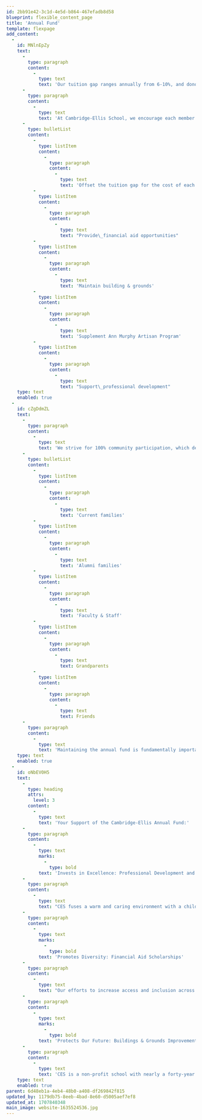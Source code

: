 ```yaml
---
id: 2bb91e42-3c1d-4e5d-b864-467efadb8d58
blueprint: flexible_content_page
title: 'Annual Fund'
template: flexpage
add_content:
  -
    id: MNlnEpZy
    text:
      -
        type: paragraph
        content:
          -
            type: text
            text: 'Our tuition gap ranges annually from 6-10%, and donor contributions are crucial to meeting the school’s budgetary goals. Our goal is to get 100% participation in the Annual Fund from our board members, parent community, faculty, and staff every year, and we receive donations ranging from $1 to $20,000.'
      -
        type: paragraph
        content:
          -
            type: text
            text: 'At Cambridge-Ellis School, we encourage each member of the community to contribute to our annual fund goals. Annual Fund supports general operations in the following ways:'
      -
        type: bulletList
        content:
          -
            type: listItem
            content:
              -
                type: paragraph
                content:
                  -
                    type: text
                    text: 'Offset the tuition gap for the cost of each child'
          -
            type: listItem
            content:
              -
                type: paragraph
                content:
                  -
                    type: text
                    text: "Provide\_financial aid opportunities"
          -
            type: listItem
            content:
              -
                type: paragraph
                content:
                  -
                    type: text
                    text: 'Maintain building & grounds'
          -
            type: listItem
            content:
              -
                type: paragraph
                content:
                  -
                    type: text
                    text: 'Supplement Ann Murphy Artisan Program'
          -
            type: listItem
            content:
              -
                type: paragraph
                content:
                  -
                    type: text
                    text: "Support\_professional development"
    type: text
    enabled: true
  -
    id: cZgDdmZL
    text:
      -
        type: paragraph
        content:
          -
            type: text
            text: 'We strive for 100% community participation, which demonstrates the strength of community in our constituents and provides a solid base for furthering our fundraising opportunities. Our annual giving is made up of a collective group that includes:'
      -
        type: bulletList
        content:
          -
            type: listItem
            content:
              -
                type: paragraph
                content:
                  -
                    type: text
                    text: 'Current families'
          -
            type: listItem
            content:
              -
                type: paragraph
                content:
                  -
                    type: text
                    text: 'Alumni families'
          -
            type: listItem
            content:
              -
                type: paragraph
                content:
                  -
                    type: text
                    text: 'Faculty & Staff'
          -
            type: listItem
            content:
              -
                type: paragraph
                content:
                  -
                    type: text
                    text: Grandparents
          -
            type: listItem
            content:
              -
                type: paragraph
                content:
                  -
                    type: text
                    text: Friends
      -
        type: paragraph
        content:
          -
            type: text
            text: 'Maintaining the annual fund is fundamentally important to Cambridge-Ellis and the high community participation rate illustrates the wonderful community support for the school. '
    type: text
    enabled: true
  -
    id: oNbEV0H5
    text:
      -
        type: heading
        attrs:
          level: 3
        content:
          -
            type: text
            text: 'Your Support of the Cambridge-Ellis Annual Fund:'
      -
        type: paragraph
        content:
          -
            type: text
            marks:
              -
                type: bold
            text: 'Invests in Excellence: Professional Development and Enrichment'
      -
        type: paragraph
        content:
          -
            type: text
            text: "CES fuses a warm and caring environment with a child-focused curriculum. Teacher quality is a key driver of student success. A hallmark of a CES education is our three-teacher model (which gives us a 1:3 teacher-to-student toddler room ratio, with 1:5 in the young pre-school classes and 1:6 in pre-K). This organizational commitment enhances our teachers’ ability to navigate the classroom with greater presence, thereby providing a high-quality educational and social environment for our students.\_"
      -
        type: paragraph
        content:
          -
            type: text
            marks:
              -
                type: bold
            text: 'Promotes Diversity: Financial Aid Scholarships'
      -
        type: paragraph
        content:
          -
            type: text
            text: "Our efforts to increase access and inclusion across the CES community means ensuring financial aid support for lower- and middle-income families. Our financial aid offerings increased by 57% over the last five years thanks to CES Annual Fund supporters and donations.\_"
      -
        type: paragraph
        content:
          -
            type: text
            marks:
              -
                type: bold
            text: 'Protects Our Future: Buildings & Grounds Improvements and Future Fiscal Health'
      -
        type: paragraph
        content:
          -
            type: text
            text: 'CES is a non-profit school with nearly a forty-year legacy of providing exceptional education and care to our children. Through the years, active Board and parent involvement has included fundraising initiatives that enabled our school to persevere through challenging times. Our children walk on the foundation of past philanthropic efforts every day: Donations from past families have allowed us to make substantial building updates, from replacing classroom flooring, sinks, and cabinetry to installing energy-efficient window walls. Recent successful fundraising efforts let us remodel our kitchen, add a cascade outdoor playground water table, and enhance the outdoor playground lighting.'
    type: text
    enabled: true
parent: 6d48eb1a-4eb4-48b0-a408-df269842f815
updated_by: 1179db75-8eeb-4bad-8e60-d5005aef7ef8
updated_at: 1707840348
main_image: website-1635524536.jpg
---
```

